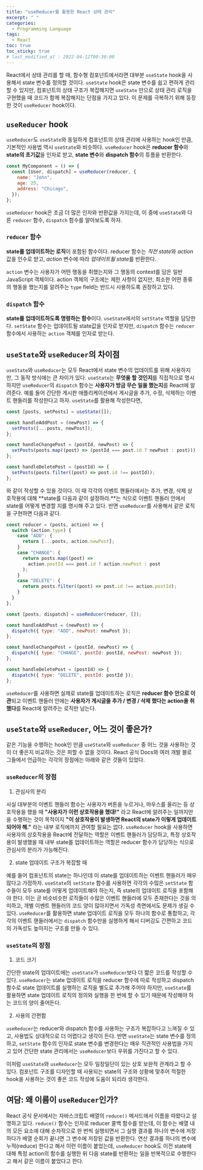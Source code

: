 ```yaml
---
title: "useReducer를 활용한 React 상태 관리"
excerpt: " "
categories:
  - Programming Language
tags:
  - React
toc: true
toc_sticky: true
# last_modified_at : 2022-04-12T00:30:00
---
```


React에서 상태 관리를 할 때, 함수형 컴포넌트에서라면 대부분 `useState` hook을 사용해서 state 변수를 정의할 것이다. `useState` hook은 state 변수를 쉽고 편하게 관리할 수 있지만, 컴포넌트의 상태 구조가 복잡해지면 `useState` 만으로 상태 관리 로직을 구현했을 때 코드가 함께 복잡해지는 단점을 가지고 있다. 이 문제를 극복하기 위해 등장한 것이 `useReducer` hook이다.

## `useReducer` hook

`useReducer`도 `useState`와 동일하게 컴포넌트의 상태 관리에 사용하는 hook인 만큼, 기본적인 사용법 역시 `useState`와 비슷하다. `useReducer` hook은 **reducer 함수**와 **state의 초기값**을 인자로 받고, **state 변수**와 **dispatch 함수**의 튜플을 반환한다.

```javascript
const MyComponent = () => {
  const [User, dispatch] = useReducer(reducer, {
    name: "John",
    age: 25,
    address: "Chicago",
  });
};
```

`useReducer` hook은 조금 더 많은 인자와 반환값을 가지는데, 이 중에 `useState`와 다른 `reducer` 함수, `dispatch` 함수를 알아보도록 하자.

### `reducer` 함수

**state를 업데이트하는 로직**이 포함된 함수이다. reducer 함수는 *직전 state*와 *action*값을 인수로 받고, _action_ 변수에 따라 *업데이트될 state*를 반환한다.

`action` 변수는 사용자가 어떤 행동을 취했는지와 그 행동의 context를 담은 일반 JavaScript 객체이다. action 객체의 구조에는 제한 사항이 없지만, 최소한 어떤 종류의 행동을 했는지를 알려주는 `type` field는 반드시 사용하도록 권장하고 있다.

### `dispatch` 함수

**state를 업데이트하도록 명령하는 함수**이다. `useState`에서의 `setState` 역할을 담당한다. `setState` 함수는 업데이트될 state값을 인자로 받지만, `dispatch` 함수는 `reducer` 함수에서 사용하는 `action` 객체를 인자로 받는다.

## `useState`와 `useReducer`의 차이점

`useState`와 `useReducer`는 모두 React에서 state 변수의 업데이트를 위해 사용하지만, 그 동작 방식에는 큰 차이가 있다. `useState`는 **무엇을 할 것인지**를 직접적으로 명시하지만 `useReducer`의 `dispatch` 함수는 **사용자가 방금 무슨 일을 했는지**를 React에 알려준다. 예를 들어 간단한 게시판 애플리케이션에서 게시글을 추가, 수정, 삭제하는 이벤트 핸들러를 작성한다고 하자. `useState`를 활용해 작성한다면,

```javascript
const [posts, setPosts] = useState([]);

const handleAddPost = (newPost) => {
  setPosts([...posts, newPost]);
};

const handleChangePost = (postId, newPost) => {
  setPosts(posts.map((post) => (postId === post.id ? newPost : post)));
};

const handleDeletePost = (postId) => {
  setPosts(posts.filter((post) => post.id !== postId));
};
```

와 같이 작성할 수 있을 것이다. 이 때 각각의 이벤트 핸들러에서는 추가, 변경, 삭제 상호작용에 대해 **state를 다음과 같이 설정하라.**는 식으로 이벤트 핸들러 안에서 state를 어떻게 변경할 지를 명시해 주고 있다. 반면 `useReducer`를 사용해서 같은 로직을 구현하면 다음과 같다.

```javascript
const reducer = (posts, action) => {
  switch (action.type) {
    case "ADD": {
      return [...posts, action.newPost];
    }
    case "CHANGE": {
      return posts.map((post) =>
        action.postId === post.id ? action.newPost : post
      );
    }
    case "DELETE": {
      return posts.filter((post) => post.id !== action.postId);
    }
  }
};

const [posts, dispatch] = useReducer(reducer, []);

const handleAddPost = (newPost) => {
  dispatch({ type: "ADD", newPost: newPost });
};

const handleChangePost = (postId, newPost) => {
  dispatch({ type: "CHANGE", postId: postId, newPost: newPost });
};

const handleDeletePost = (postId) => {
  dispatch({ type: "DELETE", postId: postId });
};
```

`useReducer`를 사용하면 실제로 state를 업데이트하는 로직은 **reducer 함수 안으로 이관**되고 이벤트 핸들러 안에는 **사용자가 게시글을 추가 / 변경 / 삭제 했다는 action을 취했다**를 React에 알려주는 로직만 남는다.

## `useState`와 `useReducer`, 어느 것이 좋은가?

같은 기능을 수행하는 hook인 만큼 `useState`와 `useReducer` 중 어느 것을 사용하는 것이 더 좋은지 비교하는 것은 피할 수 없을 것이다. React 공식 Docs와 여러 개발 블로그들에서 언급하는 각각의 장점에는 아래와 같은 것들이 있었다.

### `useReducer`의 장점

1. 관심사의 분리

사실 대부분의 이벤트 핸들러 함수는 사용자가 버튼을 누르거나, 마우스를 올리는 등 상호작용을 했을 때 **"사용자가 이런 상호작용을 했대!"** 라고 React에 알려주는 일까지만을 수행하는 것이 목적이지 **"이 상호작용이 발생하면 React의 state가 이렇게 업데이트 되어야 해."** 라는 내부 로직에까지 관여할 필요는 없다. `useReducer` hook을 사용하면 사용자의 상호작용을 React에 전달하는 역할은 이벤트 핸들러가 담당하고, 특정 상호작용이 발생했을 때 내부 state를 업데이트하는 역할은 reducer 함수가 담당하는 식으로 관심사의 분리가 가능해진다.

2. state 업데이트 구조가 복잡할 때

예를 들어 컴포넌트의 state는 하나인데 이 state를 업데이트하는 이벤트 핸들러가 매우 많다고 가정하자. `useState`의 `setState` 함수를 사용하면 각각의 수많은 `setState` 함수들이 모두 state를 어떻게 업데이트해야 하는지, 즉 state의 업데이트 로직을 포함해야 한다. 이는 곧 비슷비슷한 로직들이 수많은 이벤트 핸들러에 모두 존재한다는 것을 의미하고, 개별 이벤트 핸들러의 코드 양이 많아지면서 가독성 측면에서도 문제가 생길 수 있다.
`useReducer`를 활용하면 state 업데이트 로직을 모두 하나의 함수로 통합하고, 각각의 이벤트 핸들러에서는 `dispatch` 함수만을 실행하게 해서 디버깅도 간편하고 코드의 가독성도 높아지는 구조를 만들 수 있다.

### `useState`의 장점

1. 코드 크기

간단한 state의 업데이트에는 `useState`가 `useReducer`보다 더 짧은 코드를 작성할 수 있다. `useReducer`는 state 업데이트 로직을 reducer 함수에 따로 작성하고 dispatch 함수로 state 업데이트를 실행하는 로직을 별도로 추가해 주어야 하지만, `useState`를 활용하면 state 업데이트 로직의 정의와 실행을 한 번에 할 수 있기 때문에 작성해야 하는 코드의 양이 줄어든다.

2. 사용의 간편함

`useReducer`는 reducer와 dispatch 함수를 사용하는 구조가 복잡하다고 느껴질 수 있고, 사용법도 상대적으로 더 어렵다고 생각이 든다. 반면 `useState`는 state 변수를 정의하고, `setState` 함수의 인자로 state 변수를 변경한다는 매우 직관적인 사용법을 가지고 있어 간단한 state 관리에서는 `useReducer`보다 우위를 가진다고 할 수 있다.

이처럼 `useState`와 `useReducer`는 모두 일장일단이 있는 상호 보완적 관계라고 할 수 있다. 컴포넌트 구조를 디자인할 때 사용되는 state의 구조와 상황에 맞추어 적절한 hook을 사용하는 것이 좋은 코드 작성에 도움이 되리라 생각한다.

## 여담: 왜 이름이 `useReducer`인가?

React 공식 문서에서는 자바스크립트 배열의 `reduce()` 메서드에서 이름을 따왔다고 설명하고 있다. `reduce()` 함수는 인자로 reducer 콜백 함수를 받는데, 이 함수는 배열 내의 모든 요소에 대해 순차적으로 한 번씩 실행되면서 그 실행 결과를 하나의 변수에 저장하다가 배열 순회가 끝나면 그 변수에 저장된 값을 반환한다. 연산 결과를 하나의 변수에 누적(reduce) 한다고 해서 이런 이름이 붙었는데, `useReducer` hook도 이전 state에 대해 특정 action의 함수를 실행한 뒤 다음 state를 반환하는 일을 반복적으로 수행한다고 해서 같은 이름이 붙었다고 한다.
